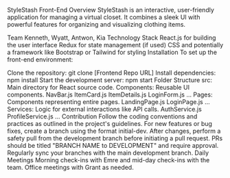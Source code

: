 StyleStash Front-End
Overview
StyleStash is an interactive, user-friendly application for managing a virtual closet. It combines a sleek UI with powerful features for organizing and visualizing clothing items.

Team
Kenneth, Wyatt, Antwon, Kia
Technology Stack
React.js for building the user interface
Redux for state management (if used)
CSS and potentially a framework like Bootstrap or Tailwind for styling
Installation
To set up the front-end environment:

Clone the repository: git clone [Frontend Repo URL]
Install dependencies: npm install
Start the development server: npm start
Folder Structure
src: Main directory for React source code.
Components: Reusable UI components.
NavBar.js
ItemCard.js
ItemDetails.js
LoginForm.js
...
Pages: Components representing entire pages.
LandingPage.js
LoginPage.js
...
Services: Logic for external interactions like API calls.
AuthService.js
ProfileService.js
...
Contribution
Follow the coding conventions and practices as outlined in the project's guidelines.
For new features or bug fixes, create a branch using the format initial-dev.
After changes, perform a safety pull from the development branch before initiating a pull request.
PRs should be titled "BRANCH NAME to DEVELOPMENT" and require approval.
Regularly sync your branches with the main development branch.
Daily Meetings
Morning check-ins with Emre and mid-day check-ins with the team.
Office meetings with Grant as needed.